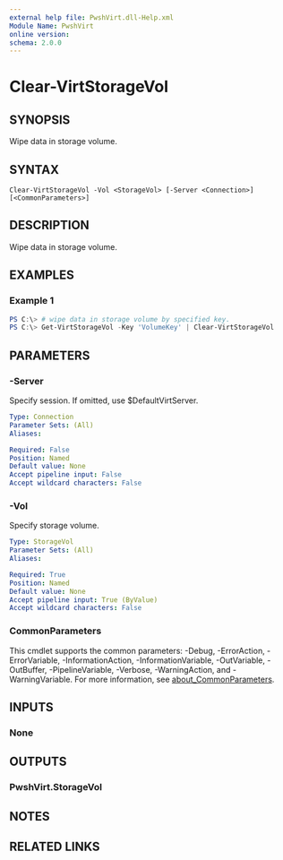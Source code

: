 ```yaml
---
external help file: PwshVirt.dll-Help.xml
Module Name: PwshVirt
online version:
schema: 2.0.0
---
```


# Clear-VirtStorageVol

## SYNOPSIS
Wipe data in storage volume.

## SYNTAX

```
Clear-VirtStorageVol -Vol <StorageVol> [-Server <Connection>] [<CommonParameters>]
```

## DESCRIPTION
Wipe data in storage volume.

## EXAMPLES

### Example 1
```powershell
PS C:\> # wipe data in storage volume by specified key.
PS C:\> Get-VirtStorageVol -Key 'VolumeKey' | Clear-VirtStorageVol
```

## PARAMETERS

### -Server
Specify session.
If omitted, use $DefaultVirtServer.

```yaml
Type: Connection
Parameter Sets: (All)
Aliases:

Required: False
Position: Named
Default value: None
Accept pipeline input: False
Accept wildcard characters: False
```

### -Vol
Specify storage volume.

```yaml
Type: StorageVol
Parameter Sets: (All)
Aliases:

Required: True
Position: Named
Default value: None
Accept pipeline input: True (ByValue)
Accept wildcard characters: False
```

### CommonParameters
This cmdlet supports the common parameters: -Debug, -ErrorAction, -ErrorVariable, -InformationAction, -InformationVariable, -OutVariable, -OutBuffer, -PipelineVariable, -Verbose, -WarningAction, and -WarningVariable. For more information, see [about_CommonParameters](http://go.microsoft.com/fwlink/?LinkID=113216).

## INPUTS

### None

## OUTPUTS

### PwshVirt.StorageVol

## NOTES

## RELATED LINKS
